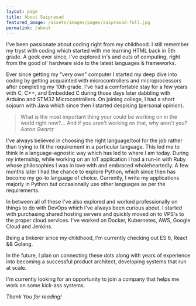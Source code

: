 ```yaml
---
layout: page
title: About Saiprasad
featured_image: /assets/images/pages/saiprasad-full.jpg
permalink: /about
---
```


I've been passionate about coding right from my childhood. I still remember my tryst with coding which started with me learning HTML back in 5th grade. A geek ever since, I've explored in's and outs of computing, right from the good ol' hardware side to the latest languages & frameworks.

Ever since getting my "very own" computer I started my deep dive into coding by getting acquainted with microcontrollers and microprocessors after completing my 10th grade. I've had a comfortable stay for a few years with C, C++, and Embedded C during those days later dabbling with Arduino and STM32 Microcontrollers. On joining college, I had a short sojourn with Java which since then I started despising (personal opinion).

>What is the most important thing your could be working on in the world right now?... And if you aren't working on that, why aren't you? <cite>Aaron Swartz</cite>

I've always believed in choosing the right language/tool for the job rather than trying to fit the requirement in a particular language. This led me to think in a language-agnostic way which has led to where I am today. During my internship, while working on an IoT application I had a run-in with Ruby whose philosophies I was in love with and embraced wholeheartedly. A few months later I had the chance to explore Python, which since then has become my go-to language of choice. Currently, I write my applications majorly in Python but occasionally use other languages as per the requirements.

In between all of these I've also explored and worked professionally on things to do with DevOps which I've always been curious about. I started with purchasing shared hosting servers and quickly moved on to VPS's to the proper cloud services. I've worked on Docker, Kubernetes, AWS, Google Cloud and Jenkins.

Being a tinkerer since my childhood, I'm currently checking out ES 6, React && Golang.

In the future, I plan on connecting these dots along with years of experience into becoming a successful product architect, developing systems that run at scale.

I'm currently looking for an opportunity to join a company that helps me work on some kick-ass systems. 

*Thank You for reading!*